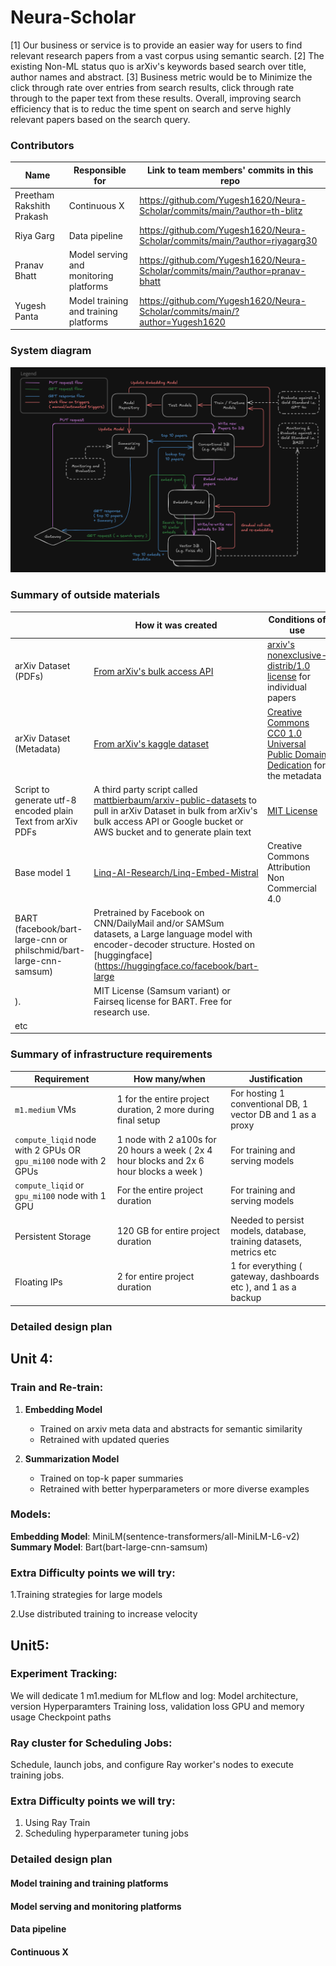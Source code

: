# Neura-Scholar

[1] Our business or service is to provide an easier way for users to find relevant research papers from a vast corpus using semantic search.
[2] The existing Non-ML status quo is arXiv's keywords based search over title, author names and abstract.
[3] Business metric would be to Minimize the click through rate over entries from search results, click through rate through to the paper text from these results. Overall, improving search efficiency that is to reduc the time spent on search and serve highly relevant papers based on the search query.

### Contributors

| Name                            | Responsible for | Link to team members' commits in this repo |
|---------------------------------|-----------------|------------------------------------|
| Preetham Rakshith Prakash    |   Continuous X              |   https://github.com/Yugesh1620/Neura-Scholar/commits/main/?author=th-blitz                                 |
| Riya Garg                  |    Data pipeline             |    https://github.com/Yugesh1620/Neura-Scholar/commits/main/?author=riyagarg30                                |
| Pranav Bhatt                 | Model serving and monitoring platforms                 |    https://github.com/Yugesh1620/Neura-Scholar/commits/main/?author=pranav-bhatt                                |
| Yugesh Panta |     Model training and training platforms            |    https://github.com/Yugesh1620/Neura-Scholar/commits/main/?author=Yugesh1620             |


### System diagram


![System Diagram](System%20Diagram.png)


### Summary of outside materials

<!-- In a table, a row for each dataset, foundation model. 
Name of data/model, conditions under which it was created (ideally with links/references), 
conditions under which it may be used. -->

|              | How it was created | Conditions of use |
|--------------|--------------------|-------------------|
| arXiv Dataset (PDFs) | [From arXiv's bulk access API](https://info.arxiv.org/help/bulk_data/index.html) | [arxiv's nonexclusive-distrib/1.0 license](https://arxiv.org/licenses/nonexclusive-distrib/1.0/license.html) for individual papers
| arXiv Dataset (Metadata) | [From arXiv's kaggle dataset](https://www.kaggle.com/datasets/Cornell-University/arxiv) | [Creative Commons CC0 1.0 Universal Public Domain Dedication](https://creativecommons.org/publicdomain/zero/1.0) for the metadata
| Script to generate utf-8 encoded plain Text from arXiv PDFs | A third party script called [mattbierbaum/arxiv-public-datasets](https://github.com/mattbierbaum/arxiv-public-datasets) to pull in arXiv Dataset in bulk from arXiv's bulk access API or Google bucket or AWS bucket and to generate plain text | [MIT License](https://github.com/mattbierbaum/arxiv-public-datasets/blob/master/LICENSE) |
| Base model 1 | [Linq-AI-Research/Linq-Embed-Mistral](https://huggingface.co/Linq-AI-Research/Linq-Embed-Mistral) | Creative Commons Attribution Non Commercial 4.0 |
| BART (facebook/bart-large-cnn or philschmid/bart-large-cnn-samsum) | Pretrained by Facebook on CNN/DailyMail and/or SAMSum datasets, a Large language model with encoder-decoder structure. Hosted on [huggingface](https://huggingface.co/facebook/bart-large
). | MIT License (Samsum variant) or Fairseq license for BART. Free for research use. |
| etc          | | |


### Summary of infrastructure requirements

<!-- Itemize all your anticipated requirements: What (`m1.medium` VM, `gpu_mi100`), 
how much/when, justification. Include compute, floating IPs, persistent storage. 
The table below shows an example, it is not a recommendation. -->

| Requirement     | How many/when                                     | Justification |
|-----------------|---------------------------------------------------|---------------|
| `m1.medium` VMs | 1 for the entire project duration, 2 more during final setup | For hosting 1 conventional DB, 1 vector DB and 1 as a proxy |
| `compute_liqid` node with 2 GPUs OR `gpu_mi100` node with 2 GPUs | 1 node with 2 a100s for 20 hours a week ( 2x 4 hour blocks and 2x 6 hour blocks a week ) | For training and serving models |
| `compute_liqid` or `gpu_mi100` node with 1 GPU | For the entire project duration | For training and serving models | 
| Persistent Storage | 120 GB for entire project duration | Needed to persist models, database, training datasets, metrics etc |
| Floating IPs | 2 for entire project duration | 1 for everything ( gateway, dashboards etc ), and 1 as a backup |

<!--
| `m1.medium` VMs | 3 for entire project duration                     | ...           |
| `gpu_mi100` GPUs | 4 hour block four times a week |               |
| Persistent Storage | 120 GB for project duration | Needed to persist datasets, models, metrics, etc. |
| Floating IPs    | 1 for entire project duration, 1 for sporadic use |               |
| etc             |                                                   |               |
-->

### Detailed design plan

## Unit 4:
### Train and Re-train:

1. **Embedding Model**  
   - Trained on arxiv meta data and abstracts for semantic similarity  
   - Retrained with updated queries  

2. **Summarization Model**  
   - Trained on top-k paper summaries  
   - Retrained with better hyperparameters or more diverse examples  


 
### Models:
**Embedding Model**: MiniLM(sentence-transformers/all-MiniLM-L6-v2)
**Summary Model**: Bart(bart-large-cnn-samsum)
 
### Extra Difficulty points we will try:
1.Training strategies for large models

2.Use distributed training to increase velocity


## Unit5:

### Experiment Tracking:
We will dedicate 1 m1.medium for MLflow and log:
  Model architecture, version
   Hyperparamters
   Training loss, validation loss
    GPU and memory usage
    Checkpoint paths
 
### Ray cluster for Scheduling Jobs:
Schedule, launch jobs, and configure Ray worker's nodes to execute training jobs.
 
### Extra Difficulty points we will try:
1. Using Ray Train
2. Scheduling hyperparameter tuning jobs

### Detailed design plan

<!-- In each section, you should describe (1) your strategy, (2) the relevant parts of the 
diagram, (3) justification for your strategy, (4) relate back to lecture material, 
(5) include specific numbers. -->

#### Model training and training platforms

<!-- Make sure to clarify how you will satisfy the Unit 4 and Unit 5 requirements, 
and which optional "difficulty" points you are attempting. -->

#### Model serving and monitoring platforms

<!-- Make sure to clarify how you will satisfy the Unit 6 and Unit 7 requirements, 
and which optional "difficulty" points you are attempting. -->

#### Data pipeline

<!-- Make sure to clarify how you will satisfy the Unit 8 requirements,  and which 
optional "difficulty" points you are attempting. -->

#### Continuous X

<!-- Make sure to clarify how you will satisfy the Unit 3 requirements,  and which 
optional "difficulty" points you are attempting. -->



